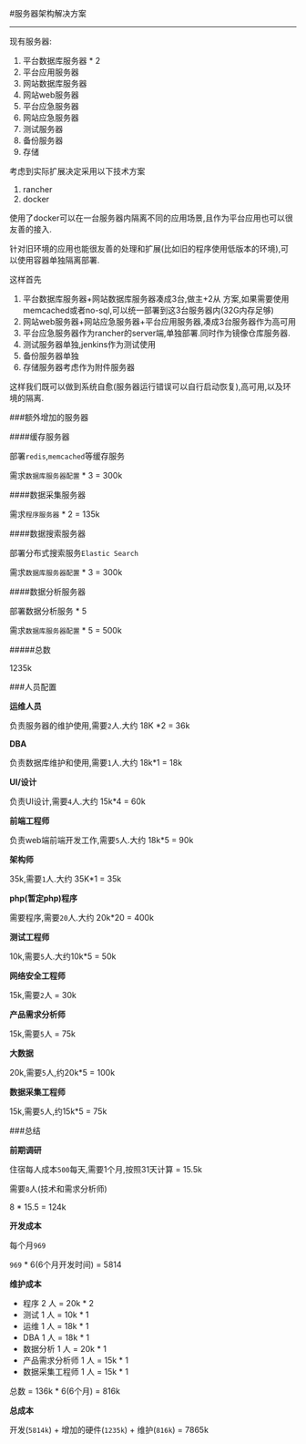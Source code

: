 #服务器架构解决方案

---

现有服务器:

1. 平台数据库服务器 * 2
2. 平台应用服务器
3. 网站数据库服务器
4. 网站web服务器
5. 平台应急服务器
6. 网站应急服务器
7. 测试服务器
8. 备份服务器
9. 存储

考虑到实际扩展决定采用以下技术方案

1. rancher
2. docker

使用了docker可以在一台服务器内隔离不同的应用场景,且作为平台应用也可以很友善的接入.

针对旧环境的应用也能很友善的处理和扩展(比如旧的程序使用低版本的环境),可以使用容器单独隔离部署.

这样首先

1. 平台数据库服务器+网站数据库服务器凑成3台,做主+2从 方案,如果需要使用memcached或者no-sql,可以统一部署到这3台服务器内(32G内存足够)
2. 网站web服务器+网站应急服务器+平台应用服务器,凑成3台服务器作为高可用
3. 平台应急服务器作为rancher的server端,单独部署.同时作为镜像仓库服务器.
4. 测试服务器单独,jenkins作为测试使用
5. 备份服务器单独
6. 存储服务器考虑作为附件服务器


这样我们既可以做到系统自愈(服务器运行错误可以自行启动恢复),高可用,以及环境的隔离.

###额外增加的服务器

####缓存服务器

部署`redis`,`memcached`等缓存服务

需求`数据库服务器配置` * 3 = 300k


####数据采集服务器

需求`程序服务器` * 2 = 135k

####数据搜索服务器

部署分布式搜索服务`Elastic Search` 

需求`数据库服务器配置` * 3 = 300k

####数据分析服务器

部署数据分析服务 * 5

需求`数据库服务器配置` * 5 = 500k

#####总数

1235k

###人员配置

**运维人员** 

负责服务器的维护使用,需要`2`人.大约 18K *2 = 36k

**DBA**

负责数据库维护和使用,需要`1`人.大约 18k*1 = 18k

**UI/设计**

负责UI设计,需要`4`人.大约 15k*4 = 60k

**前端工程师**

负责web端前端开发工作,需要`5`人.大约 18k*5 = 90k

**架构师**

35k,需要`1`人.大约 35K*1 = 35k

**php(暂定php)程序**

需要程序,需要`20`人.大约 20k*20 = 400k

**测试工程师**

10k,需要`5`人.大约10k*5 = 50k

**网络安全工程师**

15k,需要`2`人 = 30k

**产品需求分析师**

15k,需要`5`人 = 75k

**大数据**

20k,需要`5`人,约20k*5 = 100k

**数据采集工程师**

15k,需要`5`人,约15k*5 = 75k

###总结

**前期调研**

住宿每人成本`500`每天,需要1个月,按照31天计算 = 15.5k

需要`8`人(技术和需求分析师)

8 * 15.5 = 124k

**开发成本**

每个月`969`

`969` * 6(6个月开发时间) = 5814

**维护成本**

* 程序 2 人 = 20k * 2
* 测试 1 人 = 10k * 1
* 运维 1 人 = 18k * 1
* DBA 1 人 = 18k * 1
* 数据分析 1 人 = 20k * 1
* 产品需求分析师 1 人 = 15k * 1
* 数据采集工程师 1 人 = 15k * 1

总数 = 136k * 6(6个月) = 816k

**总成本**

开发(`5814k`) + 增加的硬件(`1235k`) + 维护(`816k`) = 7865k
